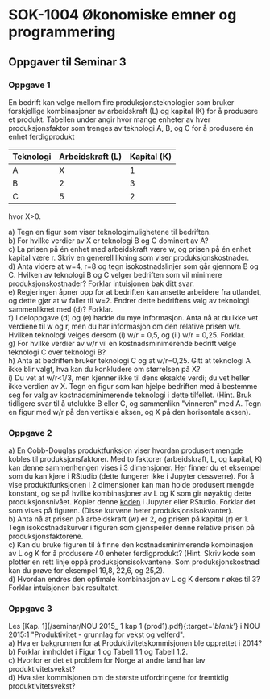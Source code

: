 # SOK-1004 Økonomiske emner og programmering

## Oppgaver til Seminar 3

### Oppgave 1
En bedrift kan velge mellom fire produksjonsteknologier som bruker forskjellige kombinasjoner av arbeidskraft (L) og kapital (K) for å produsere et produkt. 
Tabellen under angir hvor mange enheter av hver produksjonsfaktor som trenges av teknologi A, B, og C for å produsere én enhet ferdigprodukt

| Teknologi   | Arbeidskraft (L)   | Kapital (K)  | 
|----------------|----------------|-----------|
|A   | X                        | 1      | 
|B  | 2  | 3 | 
|C   | 5  | 2     | 

hvor X>0.

a) Tegn en figur som viser teknologimulighetene til bedriften.    
b) For hvilke verdier av X er teknologi B og C dominert av A?    
c) La prisen på én enhet med arbeidskraft være w, og prisen på én enhet kapital være r. Skriv en generell likning som viser produksjonskostnader.    
d) Anta videre at w=4, r=8 og tegn isokostnadslinjer som går gjennom B og C. Hvilken av teknologi B og C velger bedriften som vil minimere produksjonskostnader? Forklar intuisjonen bak ditt svar.    
e) Regjeringen åpner opp for at bedriften kan ansette arbeidere fra utlandet, og dette gjør at w faller til w=2. Endrer dette bedriftens valg av teknologi sammenliknet med (d)? Forklar.   
f) I deloppgave (d) og (e) hadde du mye informasjon. Anta nå at du ikke vet verdiene til w og r, men du har informasjon om den relative prisen w/r. Hvilken teknologi velges dersom (i) w/r = 0,5, og (ii) w/r = 0,25. Forklar.   
g) For hvilke verdier av w/r vil en kostnadsminimerende bedrift velge teknologi C over teknologi B?   
h) Anta at bedriften bruker teknologi C og at w/r=0,25. Gitt at teknologi A ikke blir valgt, hva kan du konkludere om størrelsen på X?   
i) Du vet at w/r<1/3, men kjenner ikke til dens eksakte verdi; du vet heller ikke verdien av X. Tegn en figur som kan hjelpe bedriften med å bestemme seg for valg av kostnadsminimerende teknologi i dette tilfellet. (Hint. Bruk tidligere svar til å utelukke B eller C, og sammenlikn "vinneren" med A. Tegn en figur med w/r på den vertikale aksen, og X på den horisontale aksen).  

### Oppgave 2

a) En Cobb-Douglas produktfunksjon viser hvordan produsert mengde kobles til produksjonsfaktorer. Med to faktorer (arbeidskraft, L, og kapital, K) kan denne sammenhengen vises i 3 dimensjoner. [Her](/seminar/Cobb_Douglas_3D.md) finner du et eksempel som du kan kjøre i RStudio (dette fungerer ikke i Jupyter dessverre). For å vise produktfunksjonen i 2 dimensjoner kan man holde produsert mengde konstant, og se på hvilke kombinasjoner av L og K som gir nøyaktig dette produksjonsnivået. Kopier denne [koden](/seminar/s3_oppgave_2_R.md) i Jupyter eller RStudio. Forklar det som vises på figuren. (Disse kurvene heter produksjonsisokvanter).      
b) Anta nå at prisen på arbeidskraft (w) er 2, og prisen på kapital (r) er 1. Tegn isokostnadskurver i figuren som gjenspeiler denne relative prisen på produksjonsfaktorene.     
c) Kan du bruke figuren til å finne den kostnadsminimerende kombinasjon av L og K for å produsere 40 enheter ferdigprodukt? 
(Hint. Skriv kode som plotter en rett linje oppå produksjonsisokvantene. Som produksjonskostnad kan du prøve for eksempel 19,8, 22,6, og 25,2).   
d) Hvordan endres den optimale kombinasjon av L og K dersom r økes til 3? Forklar intuisjonen bak resultatet.

### Oppgave 3

Les [Kap. 1](/seminar/NOU 2015_ 1 kap 1 (prod1).pdf){:target='_blank_'} i NOU 2015:1 "Produktivitet - grunnlag for vekst og velferd".    
a) Hva er bakgrunnen for at Produktivitetskommisjonen ble opprettet i 2014?      
b) Forklar innholdet i Figur 1 og Tabell 1.1 og Tabell 1.2.   
c) Hvorfor er det et problem for Norge at andre land har lav produktivitetsvekst?   
d) Hva sier kommisjonen om de største utfordringene for fremtidig produktivitetsvekst?    





